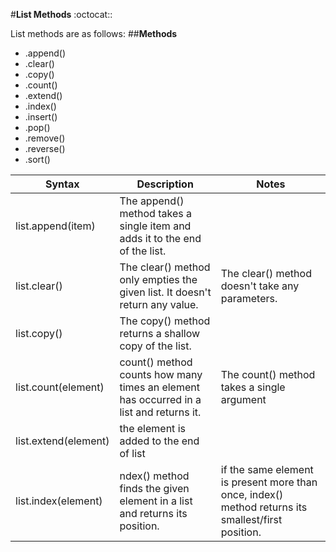 #**List Methods** :octocat::

List methods are as follows:
##**Methods**
* .append()
* .clear()	
* .copy()	
* .count()	
* .extend()
* .index()	
* .insert()
* .pop()	
* .remove()
* .reverse()
* .sort()



Syntax       | Description      | Notes
------------ | -------------    | -------------
list.append(item) | The append() method takes a single item and adds it to the end of the list.| 
list.clear() | The clear() method only empties the given list. It doesn't return any value. | The clear() method doesn't take any parameters.
list.copy() | The copy() method returns a shallow copy of the list.| 
list.count(element) | count() method counts how many times an element has occurred in a list and returns it.| The count() method takes a single argument
list.extend(element)| the element is added to the end of list|
list.index(element)|ndex() method finds the given element in a list and returns its position.|if the same element is present more than once, index() method returns its smallest/first position.
